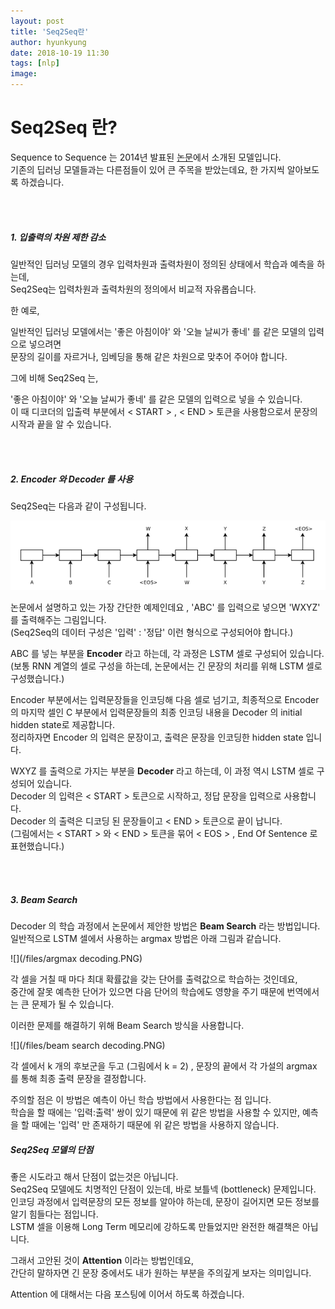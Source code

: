 ```yaml
---
layout: post
title: 'Seq2Seq란'
author: hyunkyung
date: 2018-10-19 11:30
tags: [nlp]
image: 
---
```


# Seq2Seq 란?


Sequence to Sequence 는 2014년 발표된 [논문](https://arxiv.org/pdf/1409.3215.pdf)에서 소개된 모델입니다.<br>
기존의 딥러닝 모델들과는 다른점들이 있어 큰 주목을 받았는데요, 한 가지씩 알아보도록 하겠습니다.


<br><br>



##### 1. 입출력의 차원 제한 감소



일반적인 딥러닝 모델의 경우 입력차원과 출력차원이 정의된 상태에서 학습과 예측을 하는데,
<br>Seq2Seq는 입력차원과 출력차원의 정의에서 비교적 자유롭습니다.



한 예로,

일반적인 딥러닝 모델에서는 '좋은 아침이야' 와 '오늘 날씨가 좋네' 를 같은 모델의 입력으로 넣으려면
<br>문장의 길이를 자르거나, 임베딩을 통해 같은 차원으로 맞추어 주어야 합니다.



그에 비해 Seq2Seq 는,

'좋은 아침이야' 와 '오늘 날씨가 좋네' 를 같은 모델의 입력으로 넣을 수 있습니다.
<br>이 때 디코더의 입출력 부분에서 < START > , < END > 토큰을 사용함으로서 문장의 시작과 끝을 알 수 있습니다.

<br><br>


##### 2. Encoder 와 Decoder 를 사용



Seq2Seq는 다음과 같이 구성됩니다.

![](/files/seq2seq.PNG)



논문에서 설명하고 있는 가장 간단한 예제인데요 , 'ABC' 를 입력으로 넣으면 'WXYZ' 를 출력해주는 그림입니다.
<br>(Seq2Seq의 데이터 구성은 '입력' : '정답' 이런 형식으로 구성되어야 합니다.)



ABC 를 넣는 부분을 **Encoder** 라고 하는데, 각 과정은 LSTM 셀로 구성되어 있습니다.
<br>(보통 RNN 계열의 셀로 구성을 하는데, 논문에서는 긴 문장의 처리를 위해 LSTM 셀로 구성했습니다.)

Encoder 부분에서는 입력문장들을 인코딩해 다음 셀로 넘기고,  최종적으로 Encoder 의 마지막 셀인 C 부분에서 입력문장들의 최종 인코딩 내용을 Decoder 의 initial hidden state로 제공합니다.
<br>정리하자면 Encoder 의 입력은 문장이고, 출력은 문장을 인코딩한 hidden state 입니다. 



WXYZ 를 출력으로 가지는 부분을 **Decoder** 라고 하는데, 이 과정 역시 LSTM 셀로 구성되어 있습니다.
<br>Decoder 의 입력은 < START > 토큰으로 시작하고, 정답 문장을 입력으로 사용합니다.
<br>Decoder 의 출력은 디코딩 된 문장들이고 < END > 토큰으로 끝이 납니다.
<br>(그림에서는 < START > 와 < END > 토큰을 묶어 < EOS > , End Of Sentence 로 표현했습니다.)

<br><br>


##### 3. Beam Search



Decoder 의 학습 과정에서 논문에서 제안한 방법은 **Beam Search** 라는 방법입니다.
<br>일반적으로 LSTM 셀에서 사용하는 argmax 방법은 아래 그림과 같습니다.

![](/files/argmax decoding.PNG)

각 셀을 거칠 때 마다 최대 확률값을 갖는 단어를 출력값으로 학습하는 것인데요, 
<br>중간에 잘못 예측한 단어가 있으면 다음 단어의 학습에도 영향을 주기 때문에 번역에서는 큰 문제가 될 수 있습니다.



이러한 문제를 해결하기 위해 Beam Search 방식을 사용합니다.

![](/files/beam search decoding.PNG)

각 셀에서 k 개의 후보군을 두고 (그림에서 k = 2) , 문장의 끝에서 각 가설의 argmax 를 통해 최종 출력 문장을 결정합니다.



주의할 점은 이 방법은 예측이 아닌 학습 방법에서 사용한다는 점 입니다.
<br>학습을 할 때에는 '입력:출력' 쌍이 있기 때문에 위 같은 방법을 사용할 수 있지만, 예측을 할 때에는 '입력' 만 존재하기 때문에 위 같은 방법을 사용하지 않습니다.



##### Seq2Seq 모델의 단점



좋은 시도라고 해서 단점이 없는것은 아닙니다.
<br>Seq2Seq 모델에도 치명적인 단점이 있는데, 바로 보틀넥 (bottleneck) 문제입니다.
<br>인코딩 과정에서 입력문장의 모든 정보를 알아야 하는데, 문장이 길어지면 모든 정보를 알기 힘들다는 점입니다.
<br>LSTM 셀을 이용해 Long Term 메모리에 강하도록 만들었지만 완전한 해결책은 아닙니다.


그래서 고안된 것이  **Attention** 이라는 방법인데요,
<br>간단히 말하자면 긴 문장 중에서도 내가 원하는 부분을 주의깊게 보자는 의미입니다.

Attention 에 대해서는 다음 포스팅에 이어서 하도록 하겠습니다.



 